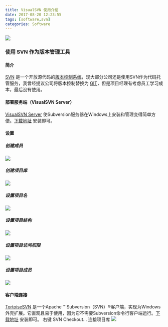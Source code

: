 ```yaml
---
title: VisualSVN 使用介绍
date: 2017-08-20 12:23:55
tags: [software,svn]
categories: Software
---
```

<img src="https://raw.githubusercontent.com/Sadness96/sadness96.github.io/master/images/blog/software-VisualSVN/VisualSVN-Server.png"/>

### 使用 SVN 作为版本管理工具
<!-- more -->
#### 简介
[SVN](https://baike.baidu.com/item/SVN) 是一个开放源代码的[版本控制系统](https://baike.baidu.com/item/%E7%89%88%E6%9C%AC%E6%8E%A7%E5%88%B6/3311252)，现大部分公司还是使用SVN作为代码托管服务，我曾经提议公司将版本控制替换为 [GIT](https://baike.baidu.com/item/GIT/12647237)，但是项目经理有考虑员工学习成本，最后没有使用。
#### 部署服务端（VisualSVN Server）
[VisualSVN Server](https://www.visualsvn.com/) 使Subversion服务器在Windows上安装和管理变得简单方便。[下载地址](https://www.visualsvn.com/server/download/) 安装即可。
#### 设置
##### 创建成员
<img src="https://raw.githubusercontent.com/Sadness96/sadness96.github.io/master/images/blog/software-VisualSVN/CreateNewUser.png"/>

##### 创建项目库
<img src="https://raw.githubusercontent.com/Sadness96/sadness96.github.io/master/images/blog/software-VisualSVN/CreateNewRepository.png"/>

##### 设置项目名
<img src="https://raw.githubusercontent.com/Sadness96/sadness96.github.io/master/images/blog/software-VisualSVN/CreateNewRepositoryName.png"/>

##### 设置项目结构
<img src="https://raw.githubusercontent.com/Sadness96/sadness96.github.io/master/images/blog/software-VisualSVN/CreateNewRepositoryStructure.png"/>

##### 设置项目访问权限
<img src="https://raw.githubusercontent.com/Sadness96/sadness96.github.io/master/images/blog/software-VisualSVN/CreateNewRepositoryAccess.png"/>

##### 设置项目成员
<img src="https://raw.githubusercontent.com/Sadness96/sadness96.github.io/master/images/blog/software-VisualSVN/AddUser.png"/>

#### 客户端连接
[TortoiseSVN](https://tortoisesvn.net/downloads.html) 是一个Apache ™ Subversion（SVN）&reg;客户端，实现为Windows外壳扩展。它直观且易于使用，因为它不需要Subversion命令行客户端运行。[下载地址](https://tortoisesvn.net/downloads.html) 安装即可。
右键 SVN Checkout… 连接项目库
<img src="https://raw.githubusercontent.com/Sadness96/sadness96.github.io/master/images/blog/software-VisualSVN/Checkout.jpg"/>